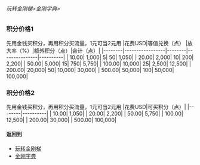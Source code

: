 
###### 玩转金刚梯>金刚字典>
### 积分价格1
先用金钱买积分，再用积分买流量，1元可当2元用
|花费USD|等值兑换（点）   |放大率（%）|额外积分（点）|合计（点）|
|--------|-----------------|--------|---------------|----------|
|    10.00|                    1,000|             5|                     50|         1,050|
|    20.00|                   2,000|           10|                   200|         2,200|
|    50.00|                   5,000|           15|                   750|         5,750|
|  100.00|                 10,000|           25|                 2,500|      12,500|
|  200.00|                20,000|           50|               10,000|      30,000|
|  500.00|                50,000|         100|               50,000|    100,000|

### 积分价格2
先用金钱买积分，再用积分买流量，1元可当2元用
|花费USD|可买积分（点）|
|--------|----------|
|    10.00|         1,050|
|    20.00|         2,200|
|    50.00|         5,750|
|  100.00|      12,500|
|  200.00|      30,000|
|  500.00|    100,000|


#### 返回到
- [玩转金刚梯](https://github.com/a2zitpro/web/blob/master/LadderFree/A.md)
- [金刚字典](https://github.com/a2zitpro/web/blob/master/LadderFree/kkDictionary/KKDictionary.md)


